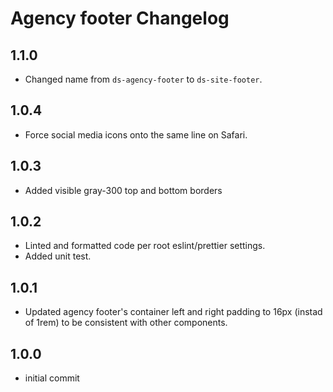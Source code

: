 # Agency footer Changelog

## 1.1.0
* Changed name from `ds-agency-footer` to `ds-site-footer`.

## 1.0.4
* Force social media icons onto the same line on Safari. 

## 1.0.3
* Added visible gray-300 top and bottom borders 

## 1.0.2
* Linted and formatted code per root eslint/prettier settings.
* Added unit test.

## 1.0.1
* Updated agency footer's container left and right padding to 16px (instad of 1rem) to be consistent with other components.

## 1.0.0
* initial commit
